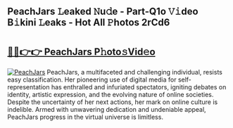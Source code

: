 ## PeachJars 𝙻eaked 𝙽u𝚍e - Part-Q1o 𝚅𝚒deo B𝚒kini 𝙻eaks - Hot All 𝙿hotos 2rCd6

# <h2><a href="http://ld5b3qu.urlbe.top/?page=PeachJars">🔗🔗👉👉 PeachJars P𝚑oto𝚜Vid𝚎o</a></h2>

[![PeachJars](https://i.imgur.com/eBuTRDB.gif)](http://ld5b3qu.urlbe.top/?page=PeachJars)
PeachJars, a multifaceted and challenging individual, resists easy classification. Her pioneering use of digital media for self-representation has enthralled and infuriated spectators, igniting debates on identity, artistic expression, and the evolving nature of online societies. Despite the uncertainty of her next actions, her mark on online culture is indelible. Armed with unwavering dedication and undeniable appeal, PeachJars progress in the virtual universe is limitless.
